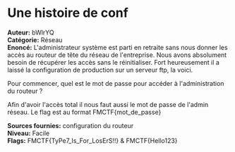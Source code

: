 # Une histoire de conf

**Auteur:** bWlrYQ  
**Catégorie:** Réseau  
**Enoncé:** L'administrateur système est parti en retraite sans nous donner les accès au routeur de tête du réseau de l'entreprise. Nous avons absolument besoin de récupérer les accès sans le réinitialiser. Fort heureusement il a laissé la configuration de production sur un serveur ftp, la voici. 

Pour commencer, quel est le mot de passe pour accéder à l'administration du routeur ?   

Afin d'avoir l'accès total il nous faut aussi le mot de passe de l'admin réseau. Le flag est au format FMCTF{mot_de_passe}

**Sources fournies:** configuration du routeur   
**Niveau:** Facile    
**Flags:** FMCTF{TyPe7_Is_For_LosErS!!} & FMCTF{Hello123}  